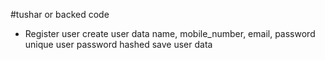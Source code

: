 #tushar or backed code

- Register user
    create user data
    name, mobile_number, email, password
    unique user
    password hashed 
    save user data
